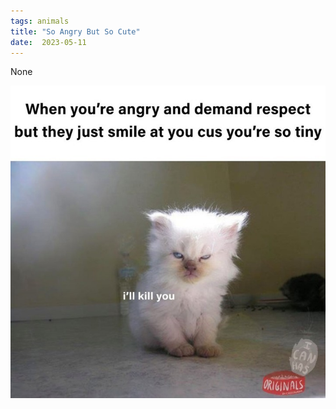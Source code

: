 ```yaml
---
tags: animals
title: "So Angry But So Cute"
date:  2023-05-11
---
```


None

![catangrycute.jpg](https://raw.githubusercontent.com/muneer78/muneer78.github.io/master/images/catangrycute.jpg)